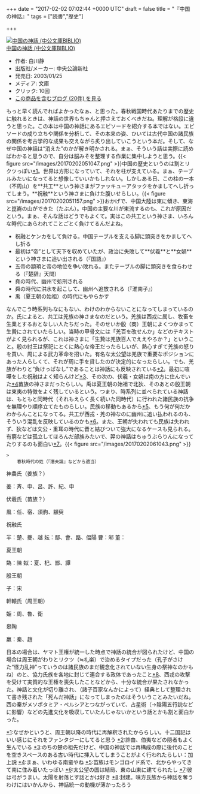 
+++
date = "2017-02-02 07:02:44 +0000 UTC"
draft = false
title = "『中国の神話』"
tags = ["読書","歴史"]

+++
<div class="hatena-asin-detail"><a href="http://www.amazon.co.jp/exec/obidos/ASIN/4122041597/bestylesnet-22/"><img src="https://images-fe.ssl-images-amazon.com/images/I/51062SZGH5L._SL160_.jpg" class="hatena-asin-detail-image" alt="中国の神話 (中公文庫BIBLIO)" title="中国の神話 (中公文庫BIBLIO)"/></a><div class="hatena-asin-detail-info"><a href="http://www.amazon.co.jp/exec/obidos/ASIN/4122041597/bestylesnet-22/">中国の神話 (中公文庫BIBLIO)</a><ul><li><span class="hatena-asin-detail-label">作者:</span> 白川静</li><li><span class="hatena-asin-detail-label">出版社/メーカー:</span> 中央公論新社</li><li><span class="hatena-asin-detail-label">発売日:</span> 2003/01/25</li><li><span class="hatena-asin-detail-label">メディア:</span> 文庫</li><li> <span class="hatena-asin-detail-label">クリック</span>: 10回</li><li><a href="http://d.hatena.ne.jp/asin/4122041597/bestylesnet-22" target="_blank">この商品を含むブログ (20件) を見る</a></li></ul></div><div class="hatena-asin-detail-foot"></div></div>もっと早く読んでればよかったなぁ、と思った。春秋戦国時代あたりまでの歴史に触れるときは、神話の世界もちゃんと押さえておくべきだね。理解が格段に違うと思った。この本は中国の神話にあるエピソードを紹介する本ではない。エピソードの成り立ちや関係を分析して、その本来の姿、ひいては古代中国の諸民族の関係を考古学的な成果も交えながら炙り出していこうという本だ。そして、なぜ中国の神話は“消えた”のかが解き明かされる。まぁ、そういう話は実際に読めばわかると思うので、自分は脳みそを整理する作業に集中しようと思う。{{< figure src="/images/20170202051047.png"  >}}中国の歴史というのは割とリクツっぽい<a href="#f-050d0031" name="fn-050d0031" title="なぜかというと、周王朝以降の時代に再解釈されたかららしい。十二国記はいい感じにそれをファンタジーにしてると思う">*1</a>。世界は方形になっていて、それを柱が支えている。まぁ、テーブルみたいになってると想像していいかもしれない。しかしある日、この柱の一本（不周山）を**共工**という神さまがファッキューアタックをかましてへし折ってしまう。**祝融**という神さまに負けた腹いせらしい。{{< figure src="/images/20170202051157.png"  >}}おかげで、中国大陸は東に傾き、東海と崑崙の山ができた（たぶん）。中国の主要な川が東流するのも、これが原因だという。まぁ、そんな話はどうでもよくて。実はこの共工という神さま、いろんな時代にあらわれてことごとく負けてるんだよね。

<ul>
<li>祝融とケンカをして負ける。中国テーブルを支える脚に頭突きをかましてへし折る</li>
<li>最初は“帝”として天下を収めていたが、政治に失敗して**伏羲**と**女媧**という神さまに追い出される（『国語』）</li>
<li>五帝の顓頊と帝の地位を争い敗れる。またテーブルの脚に頭突きを食らわせる（『楚辞』天問）</li>
<li>堯の時代、幽州で処刑される</li>
<li>舜の時代に洪水を起こして、幽州へ追放される（『淮南子』）</li>
<li>禹（夏王朝の始祖）の時代にもやらかす</li>
</ul>なんでこう時系列もなにもない、わけのわからないことになってしまっているのか。氏によると、共工は羌族の神さまなのだという。羌族は西戎に属し、牧畜を生業とするおとなしい人たちだった。そのせいか殷（商）王朝によくつかまって生贄にされていたらしい。当時の甲骨文には「羌百を改せんか」などのテキストがよく見られるが、これは神さまに「生贄は羌族百人でええやろか？」ということ。殷の紂王は祭祀にとくに熱心な帝王だったらしいが、熱心すぎて羌族の怒りを買い、周による武力革命を招いた。有名な太公望は羌族で重要なポジションにあった人らしくて、それが周に手を貸したのが決定的になったらしい。でも、羌族がわりと“負けっぱなし”であることは神話にも反映されている<a href="#f-94a1d49b" name="fn-94a1d49b" title="許由、伯夷などの隠者もよく生んでいる">*2</a>。最初に喧嘩をした祝融はよく知らんけど<a href="#f-76f76f9d" name="fn-76f76f9d" title="のちの楚の祖先だけど、中国の神話では再構成の際に後代のことを空きスペースのある古い時代に挿入してしまうことがよく行われたらしい：加上説">*3</a>、その次の、伏羲・女媧は南の方に住んでいた<a href="#f-5774d017" name="fn-5774d017" title="まぁ、いわゆる南蛮やね">*4</a>苗族の神さまだったらしい。禹は夏王朝の始祖で北狄、そのあとの殷王朝は東夷の特徴をよく残しているという。つまり、時系列に並べられている神話は、もともと同時代（それもえらく長く続いた同時代）に行われた諸民族の抗争を無理やり順序立てたものらしい。民族の移動もあるから<a href="#f-2d70dce4" name="fn-2d70dce4" title="苗族はモンゴロイド系で、北からやってきて南に住み着いたっぽい">*5</a>、もう何が何だかわからんことになってる。共工が西戎・羌の神なのに幽州に追い払われるのも、そういう混乱を反映しているのかも<a href="#f-27b8ddcd" name="fn-27b8ddcd" title="太公望の国は結局、東の山東に建てられたし">*6</a>。また、王朝が失われても民族は失われず、狄などは文公・重耳の時代に晋と結びついて強大になるケースも見られる。有窮などは孤立してほろんだ部族みたいで、羿の神話はちゅうぶらりんになってたりするのも面白い<a href="#f-9978328b" name="fn-9978328b" title="彼は弓がうまい。太陽を射落とす話とかは好き">*7</a>。{{< figure src="/images/20170202061043.png"  >}}<br/>


    >
        春秋時代の姓（『潛夫論』などから適当）


神農氏（姜族？）

姜：斉、申、呂、許、紀、申

伏羲氏（苗族？）

風：任、宿、須朐、顓臾

祝融氏

羋：楚、夔、越
妘：鄢、會、路、偪陽
曹：邾
董：

夏王朝

媯：陳
姒：夏、杞、鄫、譚

殷王朝

子：宋

軒轅氏（周王朝）

姫：周、魯、衛

皋陶

羸：秦、趙


    
日本の場合は、ヤマト王権が統一した時点で神話の統合が図られたけど、中国の場合は周王朝がわりとリクツ（≒礼楽）で治めるタイプだった（孔子がさけた“怪力乱神”っていうのは諸民族のまだ観念化されていない生身の祭神なのかもね）のと、協力氏族を各地に封じて連合する政体であったこと<a href="#f-41f66087" name="fn-41f66087" title="封建。味方氏族から神話を奪うわけにはいかんから、神話統一の動機が薄かったろう">*8</a>、西戎の攻撃を受けて実質的な王権を喪失したことなどから、十分な統合が果たされなかった。神話と文化が切り離され、（諸子百家なんかによって）経典として整理されて書き残された「死んだ神話」になってしまったのはそういうことみたいだね。西の秦がメソポタミア・ペルシアとつながっていて、占星術（→陰陽五行説などに影響）などの先進文化を吸収していたんじゃないかという話とかも割と面白かった。
<div class="footnote">
<a href="#fn-050d0031" name="f-050d0031" class="footnote-number">*1</a><span class="footnote-delimiter">:</span><span class="footnote-text">なぜかというと、周王朝以降の時代に再解釈されたかららしい。十二国記はいい感じにそれをファンタジーにしてると思う</span>
<a href="#fn-94a1d49b" name="f-94a1d49b" class="footnote-number">*2</a><span class="footnote-delimiter">:</span><span class="footnote-text">許由、伯夷などの隠者もよく生んでいる</span>
<a href="#fn-76f76f9d" name="f-76f76f9d" class="footnote-number">*3</a><span class="footnote-delimiter">:</span><span class="footnote-text">のちの楚の祖先だけど、中国の神話では再構成の際に後代のことを空きスペースのある古い時代に挿入してしまうことがよく行われたらしい：加上説</span>
<a href="#fn-5774d017" name="f-5774d017" class="footnote-number">*4</a><span class="footnote-delimiter">:</span><span class="footnote-text">まぁ、いわゆる南蛮やね</span>
<a href="#fn-2d70dce4" name="f-2d70dce4" class="footnote-number">*5</a><span class="footnote-delimiter">:</span><span class="footnote-text">苗族はモンゴロイド系で、北からやってきて南に住み着いたっぽい</span>
<a href="#fn-27b8ddcd" name="f-27b8ddcd" class="footnote-number">*6</a><span class="footnote-delimiter">:</span><span class="footnote-text">太公望の国は結局、東の山東に建てられたし</span>
<a href="#fn-9978328b" name="f-9978328b" class="footnote-number">*7</a><span class="footnote-delimiter">:</span><span class="footnote-text">彼は弓がうまい。太陽を射落とす話とかは好き</span>
<a href="#fn-41f66087" name="f-41f66087" class="footnote-number">*8</a><span class="footnote-delimiter">:</span><span class="footnote-text">封建。味方氏族から神話を奪うわけにはいかんから、神話統一の動機が薄かったろう</span>
</div>

